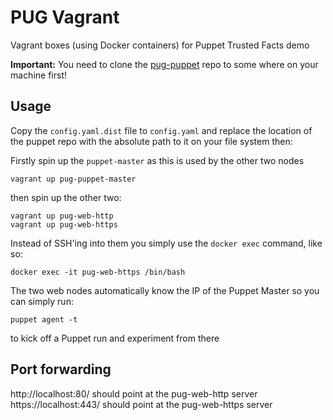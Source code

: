 # PUG Vagrant

Vagrant boxes (using Docker containers) for Puppet Trusted Facts demo

**Important:** You need to clone the [pug-puppet](https://github.com/sedan07/pug-puppet) repo to some where on your machine first!

## Usage

Copy the `config.yaml.dist` file to `config.yaml` and replace the location of the puppet repo with the absolute path to it on your file system then:

Firstly spin up the `puppet-master` as this is used by the other two nodes

```
vagrant up pug-puppet-master
```

then spin up the other two:

```
vagrant up pug-web-http
vagrant up pug-web-https
``` 

Instead of SSH'ing into them you simply use the `docker exec` command, like so:

```
docker exec -it pug-web-https /bin/bash
```

The two web nodes automatically know the IP of the Puppet Master so you can simply run:

```
puppet agent -t
```

to kick off a Puppet run and experiment from there

## Port forwarding

http://localhost:80/ should point at the pug-web-http server
https://localhost:443/ should point at the pug-web-https server
